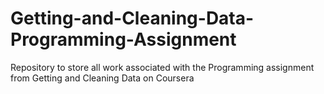 # Getting-and-Cleaning-Data-Programming-Assignment
Repository to store all work associated with the Programming assignment from Getting and Cleaning Data on Coursera
